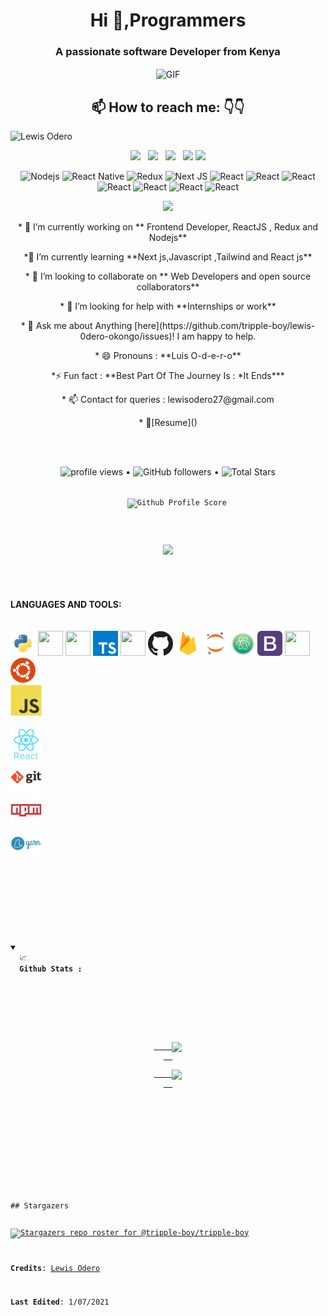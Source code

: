 <h1 align="center">Hi 👋,Programmers</h1>
<h3 align="center">A passionate software Developer from Kenya</h3>
<p align="center">
<img align="center" alt="GIF" src="https://media.giphy.com/media/836HiJc7pgzy8iNXCn/giphy.gif" />
</p>

<h2 align="center"> 📫 How to reach me: 👇👇 </h2>
<p align='center'>
<p align="left"> <img src="https://komarev.com/ghpvc/?username=tripple-boy" alt="Lewis Odero" /> </p>
<p align='center'>
<a href="https://dev.to/odero"><img height="30" src="https://github.com/tripple-boy/tripple-boy/blob/master/icon/dev.png"></a>&nbsp;&nbsp;
<a href="https://twitter.com/_tripple_boy"><img height="30" src="https://github.com/tripple-boy/tripple-boy/blob/master/icon/twitter.png?raw=true"></a>&nbsp;&nbsp;
<a href="https://www.instagram.com/_tripple_boy/"><img height="30" src="https://github.com/tripple-boy/tripple-boy/blob/master/icon/instagram.png?raw=true"></a>&nbsp;&nbsp;
<a href="https://www.buymeacoffee.com/_tripple_boy"><img height="30" src="https://github.com/tripple-boy/tripple-boy/blob/master/icon/by-me-a-coffee.png?raw=true"></a>
<a href="https://www.linkedin.com/in/lewis-odero-5aa1241a2/"><img height="30" src="https://github.com/tripple-boy/tripple-boy/blob/master/icon/linkedin.png?raw=true"></a>
</p>


<p align='center' >
   <img alt="Nodejs" src="https://img.shields.io/badge/-Nodejs-43853d?style=for-the-badge&logo=Node.js&logoColor=white" />
   <img alt="React Native" src="https://img.shields.io/badge/-React_Native-007ACC?style=for-the-badge&logo=react&logoColor=white" />
   <img alt="Redux" src="https://img.shields.io/badge/-Redux-764ABC?style=for-the-badge&logo=redux&logoColor=white" />
  <img alt="Next JS" src="https://img.shields.io/badge/-Next_JS-000000?style=for-the-badge&logo=nextjs&logoColor=white" />
 <img alt="React" src="https://img.shields.io/badge/-React-45b8d8?style=for-the-badge&logo=reactjs&logoColor=white" /> 
  <img alt="React" src="https://img.shields.io/badge/-React-45b8d8?style=for-the-badge&logo=tailwindcss&logoColor=white" /> 
    <img alt="React" src="https://img.shields.io/badge/-React-45b8d8?style=for-the-badge&logo=html&logoColor=white" /> 
    <img alt="React" src="https://img.shields.io/badge/-React-45b8d8?style=for-the-badge&logo=css&logoColor=white" /> 
    <img alt="React" src="https://img.shields.io/badge/-React-45b8d8?style=for-the-badge&logo=git&logoColor=white" /> 
    <img alt="React" src="https://img.shields.io/badge/-React-45b8d8?style=for-the-badge&logo=yarn&logoColor=white" /> 
    <img alt="React" src="https://img.shields.io/badge/-React-45b8d8?style=for-the-badge&logo=npm&logoColor=white" /> 
 </p>

<p align="center">
 <a href="https://www.buymeacoffee.com/_tripple_boy"><img height="30" src="https://github.com/tripple-boy/tripple-boy/blob/master/icon/buy-me-a-coffee.png?raw=true"></a>
</p>

<p align="center">

<p align="center">* 🔭 I’m currently working on ** Frontend Developer, ReactJS , Redux and Nodejs**</p>
<p align="center"> *🌱 I’m currently learning **Next js,Javascript ,Tailwind and React js**</p>
<p align="center">* 👯 I’m looking to collaborate on ** Web Developers and open source collaborators**</p>
<p align="center">* 🤔 I’m looking for help with **Internships or work**</p>
<p align="center">* 💬 Ask me about Anything [here](https://github.com/tripple-boy/lewis-0dero-okongo/issues)! I am happy to help.</p>
<p align="center">* 😄 Pronouns : **Luis O-d-e-r-o**</p>
<p align="center">*⚡ Fun fact : **Best Part Of The Journey Is : *It Ends***</p>
<p align="center">* 📫 Contact for queries : lewisodero27@gmail.com</p>
<p align="center">* 📝[Resume]()</p>
</p>

<br/>
<br/>

<p align="center">
  <img src="https://gpvc.arturio.dev/lewis-0dero-okongo" alt="profile views"> •  
  <img alt="GitHub followers" src="https://img.shields.io/github/followers/tripple-boy?label=Followers&style=social"> •   
  <img src="https://img.shields.io/github/stars/tripple-boy?label=Stars" alt="Total Stars">
</p>
<p align="center">
  <code>
    <img src="https://img.shields.io/badge/dynamic/json?label=Gitwar%20Profile%20Score&style=for-the-badge&color=ee6f57&logo=github&logoColor=white&query=score&url=http%3A%2F%2Fgitwar-jayant.herokuapp.com%2Fapi%2Ftripple-boy" alt="Github Profile Score">
  </code>
</p>

#


<p align="center">
  <a>
    <img align="center" src="https://github-readme-streak-stats.herokuapp.com/?user=tripple-boy&theme=dark&hide_border=true"/>
  </a>
</p>

#

<br/>

**LANGUAGES AND TOOLS:**  
<br/>
<br/>
<code><img height="40" width="40" src="https://raw.githubusercontent.com/github/explore/80688e429a7d4ef2fca1e82350fe8e3517d3494d/topics/python/python.png"></code>
<code><img height="40" width="40" src="https://www.flaticon.com/svg/static/icons/svg/1216/1216733.svg"></code>
<code><img height="40" width="40" src="https://cdn.iconscout.com/icon/free/png-256/css-131-722685.png"></code>
<code><img height="40" width="40" src="https://raw.githubusercontent.com/github/explore/80688e429a7d4ef2fca1e82350fe8e3517d3494d/topics/typescript/typescript.png"></code>
<code><img height="40" width="40" src="https://upload.wikimedia.org/wikipedia/commons/thumb/3/3f/Git_icon.svg/1024px-Git_icon.svg.png"></code>
<code><img height="40" width="40" src="https://raw.githubusercontent.com/github/explore/80688e429a7d4ef2fca1e82350fe8e3517d3494d/topics/github-api/github-api.png"></code>
<code><img height="40" width="40" src="https://raw.githubusercontent.com/github/explore/80688e429a7d4ef2fca1e82350fe8e3517d3494d/topics/firebase/firebase.png"></code>
<code><img height="40" width="40" src="https://raw.githubusercontent.com/github/explore/80688e429a7d4ef2fca1e82350fe8e3517d3494d/topics/jupyter-notebook/jupyter-notebook.png"></code>
<code><img height="40" width="40" src="https://raw.githubusercontent.com/github/explore/80688e429a7d4ef2fca1e82350fe8e3517d3494d/topics/atom/atom.png"></code>
<code><img height="40" width="40" src="https://raw.githubusercontent.com/github/explore/80688e429a7d4ef2fca1e82350fe8e3517d3494d/topics/bootstrap/bootstrap.png"></code>
<code><img height="40" width="40" src="https://encrypted-tbn0.gstatic.com/images?q=tbn:ANd9GcRT1PKsfJXnxOqnTRiIZ8VcdJDYBXD-qZnnpw&usqp=CAU"></code>
<code><code><img height="40" width="40" src="https://raw.githubusercontent.com/github/explore/80688e429a7d4ef2fca1e82350fe8e3517d3494d/topics/ubuntu/ubuntu.png"></code>
<code><img src="https://github.com/devicons/devicon/blob/master/icons/javascript/javascript-original.svg" alt="JavaScript" width="50" height="50"/> </code>
<code><img src="https://github.com/devicons/devicon/blob/master/icons/react/react-original-wordmark.svg" alt="ReactJS" width="50" height="50"/></code>
<code><img src="https://github.com/devicons/devicon/blob/master/icons/git/git-original-wordmark.svg" alt="Git" width="50" height="50"/></code>
<code><img src="https://github.com/devicons/devicon/blob/master/icons/npm/npm-original-wordmark.svg" alt="npm" width="50" height="50"/></code><code> <img src="https://github.com/devicons/devicon/blob/master/icons/yarn/yarn-original-wordmark.svg" alt="yarn" width="50" height="50"/> </code>


<br/>

#

<details open="">
<summary>
  <g-emoji class="g-emoji" alias="chart_with_upwards_trend" fallback-src="https://github.githubassets.com/images/icons/emoji/unicode/1f4c8.png">📈</g-emoji> 
  <strong>Github Stats : </strong>
</summary>
<br>
  
<p align="center">
  <a href="https://github.com/tripple-boy">
    <img align="center" src="https://github-readme-stats.vercel.app/api?username=tripple-boy&show_icons=true&hide_border=true&title_color=94b4a4&amp&icon_color=FFFFFF&amp&text_color=FFFFFF&amp&bg_color=000000&count_private=true&include_all_commits=true"/>
  </a>
  <a href="https://github.com/tripple-boy">
    <img align="center" height="195px" src="https://github-readme-stats.vercel.app/api/top-langs/?username=tripple-boy&text_color=FFFFFF&bg_color=000000&title_color=94b4a4&langs_count=15&layout=compact&hide_border=true" />
  </a>
</p>
</details>
<br>

#



<br>
## Stargazers

[![Stargazers repo roster for @tripple-boy/tripple-boy](https://reporoster.com/stars/tripple-boy/tripple-boy)](https://github.com/tripple-boy/tripple-boy/stargazers)


**Credits**: [Lewis Odero](https://github.com/tripple-boy/)

**Last Edited**: 1/07/2021
</p>
